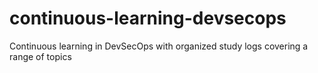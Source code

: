 # continuous-learning-devsecops
Continuous learning in DevSecOps with organized study logs covering a range of topics
